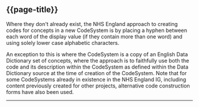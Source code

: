 ## {{page-title}}

Where they don't already exist, the NHS England approach to creating codes for concepts in a new CodeSystem is by placing a hyphen between each word of the display value (if they contain more than one word) and using solely lower case alphabetic characters.

An exception to this is where the CodeSystem is a copy of an English Data Dictionary set of concepts, where the approach is to faithfully use both the code and its description within the CodeSystem as defined within the Data Dictionary source at the time of creation of the CodeSystem. Note that for some CodeSystems already in existence in the NHS England IG, including content previously created for other projects, alternative code construction forms have also been used.


---

